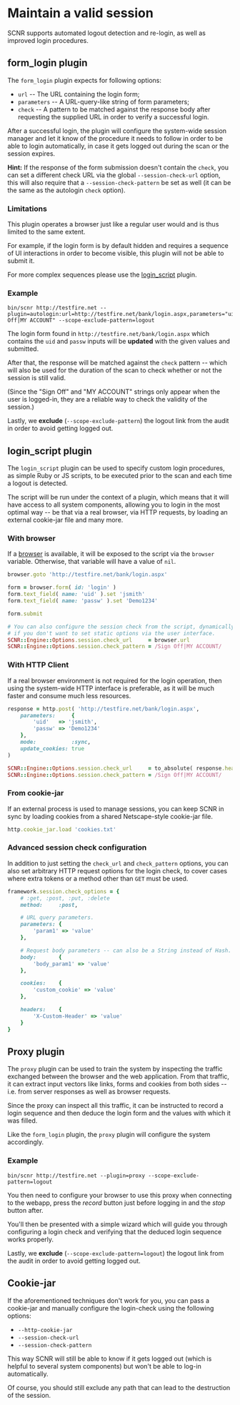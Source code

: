 # Maintain a valid session

SCNR supports automated logout detection and re-login, as well as improved login procedures.

## form_login plugin

The `form_login` plugin expects for following options:

* `url` -- The URL containing the login form;
* `parameters` -- A URL-query-like string of form parameters;
* `check` -- A pattern to be matched against the response body after requesting
  the supplied URL in order to verify a successful login.

After a successful login, the plugin will configure the system-wide session manager
and let it know of the procedure it needs to follow in order to be able to login
automatically, in case it gets logged out during the scan or the session expires.

**Hint:** If the response of the form submission doesn't contain the `check`, 
you can set a different check URL via the global `--session-check-url` option, 
this will also require that a `--session-check-pattern` be set as well (it can 
be the same as the autologin `check` option).

### Limitations

This plugin operates a browser just like a regular user would and is thus limited
to the same extent.

For example, if the login form is by default hidden and requires a sequence of UI
interactions in order to become visible, this plugin will not be able to submit it.

For more complex sequences please use the [login_script](#login-script-plugin) plugin.

### Example

    bin/scnr http://testfire.net --plugin=autologin:url=http://testfire.net/bank/login.aspx,parameters="uid=jsmith&passw=Demo1234",check="Sign Off|MY ACCOUNT" --scope-exclude-pattern=logout

The login form found in `http://testfire.net/bank/login.aspx` which contains the
`uid` and `passw` inputs will be **updated** with the given values and submitted.

After that, the response will be matched against the `check` pattern -- which will
also be used for the duration of the scan to check whether or not the session is still valid.

(Since the "Sign Off" and "MY ACCOUNT" strings only appear when the user is logged-in, 
they are a reliable way to check the validity of the session.)

Lastly, we **exclude** (`--scope-exclude-pattern`) the logout link from the audit in order to avoid getting logged out.

## login_script plugin

The `login_script` plugin can be used to specify custom login procedures, as simple
Ruby or JS scripts, to be executed prior to the scan and each time a logout is detected.

The script will be run under the context of a plugin, which means that it will 
have access to all system components, allowing you to login in the most optimal
way -- be that via a real browser, via HTTP requests, by loading an external 
cookie-jar file and many more.

### With browser

If a [browser](http://watir.com/) is available, it will be exposed to the script
via the `browser` variable. Otherwise, that variable will have a value of `nil`.

```ruby
browser.goto 'http://testfire.net/bank/login.aspx'

form = browser.form( id: 'login' )
form.text_field( name: 'uid' ).set 'jsmith'
form.text_field( name: 'passw' ).set 'Demo1234'

form.submit

# You can also configure the session check from the script, dynamically,
# if you don't want to set static options via the user interface.
SCNR::Engine::Options.session.check_url     = browser.url
SCNR::Engine::Options.session.check_pattern = /Sign Off|MY ACCOUNT/
```

### With HTTP Client

If a real browser environment is not required for the login operation, then using 
the system-wide HTTP interface is preferable, as it will be much faster and consume 
much less resources.

```ruby
response = http.post( 'http://testfire.net/bank/login.aspx',
    parameters:     {
        'uid'   => 'jsmith',
        'passw' => 'Demo1234'
    },
    mode:           :sync,
    update_cookies: true
)

SCNR::Engine::Options.session.check_url     = to_absolute( response.headers.location, response.url )
SCNR::Engine::Options.session.check_pattern = /Sign Off|MY ACCOUNT/
```

### From cookie-jar

If an external process is used to manage sessions, you can keep SCNR in sync by
loading cookies from a shared Netscape-style cookie-jar file.

```ruby
http.cookie_jar.load 'cookies.txt'
```

### Advanced session check configuration

In addition to just setting the `check_url` and `check_pattern` options, you can
also set arbitrary HTTP request options for the login check, to cover cases where
extra tokens or a method other than `GET` must be used.

```ruby
framework.session.check_options = {
    # :get, :post, :put, :delete
    method:     :post,

    # URL query parameters.
    parameters: {
        'param1' => 'value'
    },

    # Request body parameters -- can also be a String instead of Hash.
    body:       {
        'body_param1' => 'value'
    },

    cookies:    {
        'custom_cookie' => 'value'
    },

    headers:    {
        'X-Custom-Header' => 'value'
    }
}
```

## Proxy plugin

The `proxy` plugin can be used to train the system by inspecting the traffic
exchanged between the browser and the web application. From that traffic, it can
extract input vectors like links, forms and cookies from both sides -- i.e. from
server responses as well as browser requests.

Since the proxy can inspect all this traffic, it can be instructed to record a
login sequence and then deduce the login form and the values with which it was filled.

Like the `form_login` plugin, the `proxy` plugin will configure the system accordingly.

### Example

    bin/scnr http://testfire.net --plugin=proxy --scope-exclude-pattern=logout

You then need to configure your browser to use this proxy when connecting to the
webapp, press the _record_ button just before logging in and the _stop_ button after.

You'll then be presented with a simple wizard which will guide you through configuring
a login check and verifying that the deduced login sequence works properly.

Lastly, we **exclude** (`--scope-exclude-pattern=logout`) the logout link from the audit in order to avoid getting logged out.

## Cookie-jar

If the aforementioned techniques don't work for you, you can pass a cookie-jar and manually configure the login-check using the following options:

* `--http-cookie-jar`
* `--session-check-url`
* `--session-check-pattern`

This way SCNR will still be able to know if it gets logged out (which is helpful to several system components) but won't be able to log-in automatically.

Of course, you should still exclude any path that can lead to the destruction of the session.
